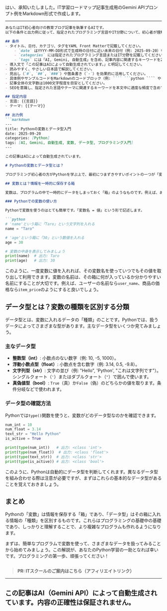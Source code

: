 はい、承知いたしました。IT学習ロードマップ記事生成用のGemini APIプロンプト例をMarkdown形式で作成します。

---

```markdown
あなたはIT初心者向けの教育ブログ記事を執筆するAIです。
以下の条件と出力例に従って、指定されたプログラミング言語やIT分野について、初心者が理解しやすいように解説記事をMarkdown形式で作成してください。

## 条件
- タイトル、日付、カテゴリ、タグをYAML Front Matterで記載してください。
    - `date` はYYYY-MM-DD形式で生成時の日付に近い未来の日付（例: 2025-09-20）を使用してください。
    - `categories` には指定されたプログラミング言語またはIT分野を記載してください。
    - `tags` には「AI, Gemini, 自動生成」を含め、記事内容に関連するキーワードを2〜3個追加してください。
- 導入文で「この記事はAIによって自動生成されています。」と明記してください。
- 読みやすく、やさしい日本語で解説してください。
- 見出し（`#`, `##`, `###`）や箇条書き（`-`）を効果的に活用してください。
- 具体例やサンプルコードをMarkdownのコードブロック（例: ```` ```python ```` や ```` ```text ```` など）で含めてください。
- 記事全体の文字数は1000文字程度を目安としてください。
- SEOを意識し、指定された言語やテーマに関連するキーワードを本文中に適度な頻度で含めてください。

## 指定内容
- 言語: {{言語}}
- テーマ: {{テーマ}}

## 出力例
```markdown
---
title: Pythonの変数とデータ型入門
date: 2025-09-20
categories: [Python]
tags: [AI, Gemini, 自動生成, 変数, データ型, プログラミング入門]
---

この記事はAIによって自動生成されています。

# Pythonの変数とデータ型とは？

プログラミング初心者の方がPythonを学ぶ上で、最初につまずきやすいポイントの一つが「変数」と「データ型」かもしれません。しかし、これらはプログラムを作る上で欠かせない基本的な概念です。この記事では、Pythonにおける変数とデータ型の基礎について、やさしい日本語で具体例を交えながら解説します。この記事を読めば、あなたのPython学習がぐっと楽になるはずです。

## 変数とは？情報を一時的に保存する箱

変数は、プログラムの中で一時的にデータをしまっておく「箱」のようなものです。例えば、あなたの名前や年齢、商品の価格など、さまざまな情報を変数という名前の箱に入れておくことができます。

### Pythonでの変数の使い方

Pythonで変数を使うのはとても簡単です。「変数名 = 値」という形で記述します。

```python
# 'name'という箱に「Taro」という文字列を入れる
name = "Taro"

# 'age'という箱に「30」という数値を入れる
age = 30

# 変数の中身を表示してみましょう
print(name)  # 出力: Taro
print(age)   # 出力: 30
```

このように、一度変数に値を入れれば、その変数名を使っていつでもその値を取り出して利用できます。変数の名前は、その箱に何が入っているか分かりやすい名前にすることが大切です。例えば、ユーザーの名前なら`user_name`、商品の価格なら`item_price`のようにすると良いでしょう。

## データ型とは？変数の種類を区別する分類

データ型とは、変数に入れるデータの「種類」のことです。Pythonでは、扱うデータによってさまざまな型があります。主なデータ型をいくつか見てみましょう。

### 主なデータ型

*   **整数型（int）**: 小数点のない数字（例: 10, -5, 1000）。
*   **浮動小数点型（float）**: 小数点を含む数字（例: 3.14, 0.5, -9.8）。
*   **文字列型（str）**: 文字の並び（例: "Hello", 'Python', "これは文字列です"）。シングルクォート（`'`）またはダブルクォート（`"`）で囲んで使います。
*   **真偽値型（bool）**: `True`（真）か`False`（偽）のどちらかの値を取ります。条件分岐などで使われます。

### データ型の確認方法

Pythonでは`type()`関数を使うと、変数がどのデータ型なのかを確認できます。

```python
num_int = 10
num_float = 3.14
text_str = "Hello Python"
is_active = True

print(type(num_int))   # 出力: <class 'int'>
print(type(num_float))  # 出力: <class 'float'>
print(type(text_str))  # 出力: <class 'str'>
print(type(is_active)) # 出力: <class 'bool'>
```

このように、Pythonは自動的にデータ型を判断してくれます。異なるデータ型を組み合わせる際は注意が必要ですが、まずはこれらの基本的なデータ型があることを覚えておきましょう。

## まとめ

Pythonの「変数」は情報を保存する「箱」であり、「データ型」はその箱に入れる情報の「種類」を区別するものです。これらはプログラミングの基礎中の基礎であり、しっかりと理解することで、より複雑なプログラムも作れるようになります。

まずは、簡単なプログラムで変数を使って、さまざまなデータを扱ってみることから始めてみましょう。この解説が、あなたのPython学習の一助となれば幸いです。プログラミングの第一歩、頑張ってください！
```
```
> **PR: ITスクールのご案内はこちら（アフィリエイトリンク）**

---
この記事はAI（Gemini API）によって自動生成されています。内容の正確性は保証されません。
---
